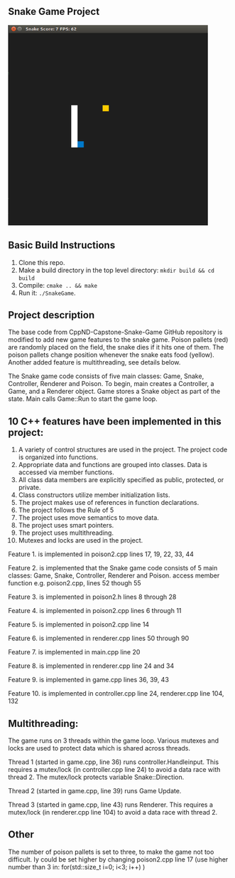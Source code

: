 ## Snake Game Project

<img src="snake_game.gif" width="450" height="450" />

## Basic Build Instructions

1. Clone this repo.
2. Make a build directory in the top level directory: `mkdir build && cd build`
3. Compile: `cmake .. && make`
4. Run it: `./SnakeGame`.

## Project description

The base code from CppND-Capstone-Snake-Game GitHub repository is modified to add new game features to the snake game. 
Poison pallets (red) are randomly placed on the field, the snake dies if it hits one of them. The poison pallets change position whenever the snake eats food (yellow).
Another added feature is multithreading, see details below.

The Snake game code consists of five main classes: Game, Snake, Controller, Renderer and Poison.
To begin, main creates a Controller, a Game, and a Renderer object. Game stores a Snake object as part of the state.
Main calls Game::Run to start the game loop.




## 10 C++ features have been implemented in this project:

1. A variety of control structures are used in the project. The project code is organized into functions.
2. Appropriate data and functions are grouped into classes. Data is accessed via member functions.
3. All class data members are explicitly specified as public, protected, or private.
4. Class constructors utilize member initialization lists.
5. The project makes use of references in function declarations.
6. The project follows the Rule of 5
7. The project uses move semantics to move data.
8. The project uses smart pointers. 
9. The project uses multithreading.
10. Mutexes and locks are used in the project.



Feature 1. is implemented in poison2.cpp lines 17, 19, 22, 33, 44

Feature 2. is implemented that the Snake game code consists of 5 main classes: Game, Snake, Controller, Renderer and Poison.
            access member function e.g. poison2.cpp, lines 52 though 55

Feature 3. is implemented in poison2.h lines 8 through 28

Feature 4. is implemented in poison2.cpp lines 6 through 11

Feature 5. is implemented in poison2.cpp line 14

Feature 6. is implemented in renderer.cpp lines 50 through 90

Feature 7. is implemented in main.cpp line 20

Feature 8. is implemented in renderer.cpp line 24 and 34

Feature 9. is implemented in game.cpp lines 36, 39, 43

Feature 10. is implemented in controller.cpp line 24, renderer.cpp line 104, 132



## Multithreading: 

The game runs on 3 threads within the game loop. Various mutexes and locks are used to protect data which is shared across threads.

Thread 1 (started in game.cpp, line 36) runs controller.Handleinput. This requires a mutex/lock (in controller.cpp line 24) to avoid a data race with thread 2. The mutex/lock protects variable Snake::Direction.
 
Thread 2 (started in game.cpp, line 39) runs Game Update. 

Thread 3 (started in game.cpp, line 43) runs Renderer. This requires a mutex/lock (in renderer.cpp line 104) to avoid a data race with thread 2. 

## Other
The number of poison pallets is set to three, to make the game not too difficult. 
Iy could be set higher by changing poison2.cpp line 17 (use higher number than 3 in:  for(std::size_t i=0; i<3; i++) )













